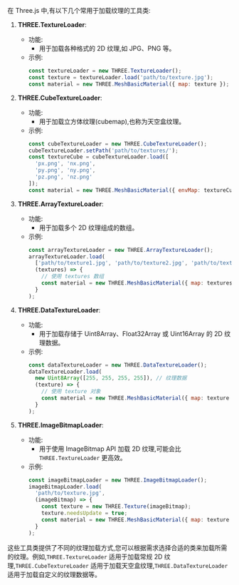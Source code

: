 在 Three.js 中,有以下几个常用于加载纹理的工具类:
1. **THREE.TextureLoader**:
   - 功能:
     - 用于加载各种格式的 2D 纹理,如 JPG、PNG 等。
   - 示例:
     ```javascript
     const textureLoader = new THREE.TextureLoader();
     const texture = textureLoader.load('path/to/texture.jpg');
     const material = new THREE.MeshBasicMaterial({ map: texture });
     ```

2. **THREE.CubeTextureLoader**:
   - 功能:
     - 用于加载立方体纹理(cubemap),也称为天空盒纹理。
   - 示例:
     ```javascript
     const cubeTextureLoader = new THREE.CubeTextureLoader();
     cubeTextureLoader.setPath('path/to/textures/');
     const textureCube = cubeTextureLoader.load([
       'px.png', 'nx.png',
       'py.png', 'ny.png',
       'pz.png', 'nz.png'
     ]);
     const material = new THREE.MeshBasicMaterial({ envMap: textureCube });
     ```

3. **THREE.ArrayTextureLoader**:
   - 功能:
     - 用于加载多个 2D 纹理组成的数组。
   - 示例:
     ```javascript
     const arrayTextureLoader = new THREE.ArrayTextureLoader();
     arrayTextureLoader.load(
       ['path/to/texture1.jpg', 'path/to/texture2.jpg', 'path/to/texture3.jpg'],
       (textures) => {
         // 使用 textures 数组
         const material = new THREE.MeshBasicMaterial({ map: textures[0] });
       }
     );
     ```

4. **THREE.DataTextureLoader**:
   - 功能:
     - 用于加载存储于 Uint8Array、Float32Array 或 Uint16Array 的 2D 纹理数据。
   - 示例:
     ```javascript
     const dataTextureLoader = new THREE.DataTextureLoader();
     dataTextureLoader.load(
       new Uint8Array([255, 255, 255, 255]), // 纹理数据
       (texture) => {
         // 使用 texture 对象
         const material = new THREE.MeshBasicMaterial({ map: texture });
       }
     );
     ```

5. **THREE.ImageBitmapLoader**:
   - 功能:
     - 用于使用 ImageBitmap API 加载 2D 纹理,可能会比 `THREE.TextureLoader` 更高效。
   - 示例:
     ```javascript
     const imageBitmapLoader = new THREE.ImageBitmapLoader();
     imageBitmapLoader.load(
       'path/to/texture.jpg',
       (imageBitmap) => {
         const texture = new THREE.Texture(imageBitmap);
         texture.needsUpdate = true;
         const material = new THREE.MeshBasicMaterial({ map: texture });
       }
     );
     ```

这些工具类提供了不同的纹理加载方式,您可以根据需求选择合适的类来加载所需的纹理。例如,`THREE.TextureLoader` 适用于加载常规 2D 纹理,`THREE.CubeTextureLoader` 适用于加载天空盒纹理,`THREE.DataTextureLoader` 适用于加载自定义的纹理数据等。